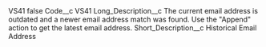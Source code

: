 <?xml version="1.0" encoding="UTF-8"?>
<CustomMetadata xmlns="http://soap.sforce.com/2006/04/metadata" xmlns:xsi="http://www.w3.org/2001/XMLSchema-instance" xmlns:xsd="http://www.w3.org/2001/XMLSchema">
    <label>VS41</label>
    <protected>false</protected>
    <values>
        <field>Code__c</field>
        <value xsi:type="xsd:string">VS41</value>
    </values>
    <values>
        <field>Long_Description__c</field>
        <value xsi:type="xsd:string">The current email address is outdated and a newer email address match was found. Use the &quot;Append&quot; action to get the latest email address.</value>
    </values>
    <values>
        <field>Short_Description__c</field>
        <value xsi:type="xsd:string">Historical Email Address</value>
    </values>
</CustomMetadata>
